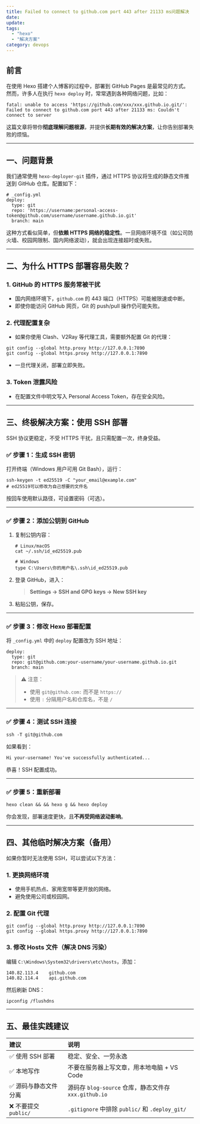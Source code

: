 ```yaml
---
title: Failed to connect to github.com port 443 after 21133 ms问题解决
date: 
update: 
tags:
  - "hexo"
  - "解决方案"
category: devops
---
```


## 前言

在使用 Hexo 搭建个人博客的过程中，部署到 GitHub Pages 是最常见的方式。然而，许多人在执行 `hexo deploy` 时，常常遇到各种网络问题，比如：

```
fatal: unable to access 'https://github.com/xxx/xxx.github.io.git/': 
Failed to connect to github.com port 443 after 21133 ms: Couldn't connect to server
```

这篇文章将带你**彻底理解问题根源**，并提供**长期有效的解决方案**，让你告别部署失败的烦恼。

------

## 一、问题背景

我们通常使用 `hexo-deployer-git` 插件，通过 HTTPS 协议将生成的静态文件推送到 GitHub 仓库。配置如下：

```
# _config.yml
deploy:
  type: git
  repo: 'https://username:personal-access-token@github.com/username/username.github.io.git'
  branch: main
```

这种方式看似简单，但**依赖 HTTPS 网络的稳定性**。一旦网络环境不佳（如公司防火墙、校园网限制、国内网络波动），就会出现连接超时或失败。

------

## 二、为什么 HTTPS 部署容易失败？

### 1. GitHub 的 HTTPS 服务常被干扰

- 国内网络环境下，`github.com` 的 443 端口（HTTPS）可能被限速或中断。
- 即使你能访问 GitHub 网页，Git 的 push/pull 操作仍可能失败。

### 2. 代理配置复杂

- 如果你使用 Clash、V2Ray 等代理工具，需要额外配置 Git 的代理：

```
git config --global http.proxy http://127.0.0.1:7890
git config --global https.proxy http://127.0.0.1:7890
```

- 一旦代理关闭，部署立即失败。

### 3. Token 泄露风险

- 在配置文件中明文写入 Personal Access Token，存在安全风险。

------

## 三、终极解决方案：使用 SSH 部署

SSH 协议更稳定，不受 HTTPS 干扰，且只需配置一次，终身受益。

### ✅ 步骤 1：生成 SSH 密钥

打开终端（Windows 用户可用 Git Bash），运行：

```
ssh-keygen -t ed25519 -C "your_email@example.com"
# ed25519可以修改为自己想要的文件名
```

按回车使用默认路径，可设置密码（可选）。

------

### ✅ 步骤 2：添加公钥到 GitHub

1. 复制公钥内容：

   ```
   # Linux/macOS
   cat ~/.ssh/id_ed25519.pub
   
   # Windows
   type C:\Users\你的用户名\.ssh\id_ed25519.pub
   ```

2. 登录 GitHub，进入：

   > **Settings → SSH and GPG keys → New SSH key**

3. 粘贴公钥，保存。

------

### ✅ 步骤 3：修改 Hexo 部署配置

将 `_config.yml` 中的 `deploy` 配置改为 SSH 地址：

```
deploy:
  type: git
  repo: git@github.com:your-username/your-username.github.io.git
  branch: main
```

> ⚠️ 注意：
>
> - 使用 `git@github.com:` 而不是 `https://`
> - 使用 `:` 分隔用户名和仓库名，不是 `/`

------

### ✅ 步骤 4：测试 SSH 连接

```
ssh -T git@github.com
```

如果看到：

```
Hi your-username! You've successfully authenticated...
```

恭喜！SSH 配置成功。

------

### ✅ 步骤 5：重新部署

```
hexo clean && && hexo g && hexo deploy
```

你会发现，部署速度更快，且**不再受网络波动影响**。

------

## 四、其他临时解决方案（备用）

如果你暂时无法使用 SSH，可以尝试以下方法：

### 1. 更换网络环境

- 使用手机热点、家用宽带等更开放的网络。
- 避免使用公司或校园网。

### 2. 配置 Git 代理

```
git config --global http.proxy http://127.0.0.1:7890
git config --global https.proxy http://127.0.0.1:7890
```

### 3. 修改 Hosts 文件（解决 DNS 污染）

编辑 `C:\Windows\System32\drivers\etc\hosts`，添加：

```
140.82.113.4    github.com
140.82.114.4    api.github.com
```

然后刷新 DNS：

```
ipconfig /flushdns
```

------

## 五、最佳实践建议

| 建议                 | 说明                                                  |
| :------------------- | :---------------------------------------------------- |
| ✅ 使用 SSH 部署      | 稳定、安全、一劳永逸                                  |
| ✅ 本地写作           | 不要在服务器上写文章，用本地电脑 + VS Code            |
| ✅ 源码与静态文件分离 | 源码存 `blog-source` 仓库，静态文件存 `xxx.github.io` |
| ❌ 不要提交 `public/` | `.gitignore` 中排除 `public/` 和 `.deploy_git/`       |